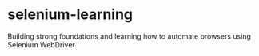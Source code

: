 # selenium-learning
Building strong foundations and learning how to automate browsers using Selenium WebDriver.
